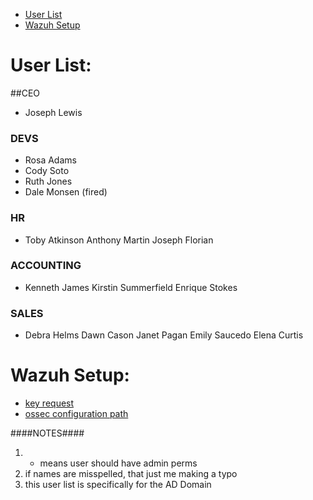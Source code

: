 

- [User List](#User-List)
- [Wazuh Setup](#Wazuh-Setup)

# User List:
##CEO
* Joseph Lewis

### DEVS
* Rosa Adams
* Cody Soto
* Ruth Jones
* Dale Monsen (fired)

### HR
* Toby Atkinson
  Anthony Martin
  Joseph Florian

### ACCOUNTING
* Kenneth James
  Kirstin Summerfield
  Enrique Stokes

### SALES
* Debra Helms
  Dawn Cason
  Janet Pagan
  Emily Saucedo
  Elena Curtis

# Wazuh Setup:
- [key request](https://documentation.wazuh.com/current/user-manual/agents/key-request.html)
- [ossec
  configuration path](https://documentation.wazuh.com/current/user-manual/capabilities/log-data-collection/monitoring-log-files.html)


####NOTES####
1) * means user should have admin perms
2) if names are misspelled, that just me making a typo
3) this user list is specifically for the AD Domain
